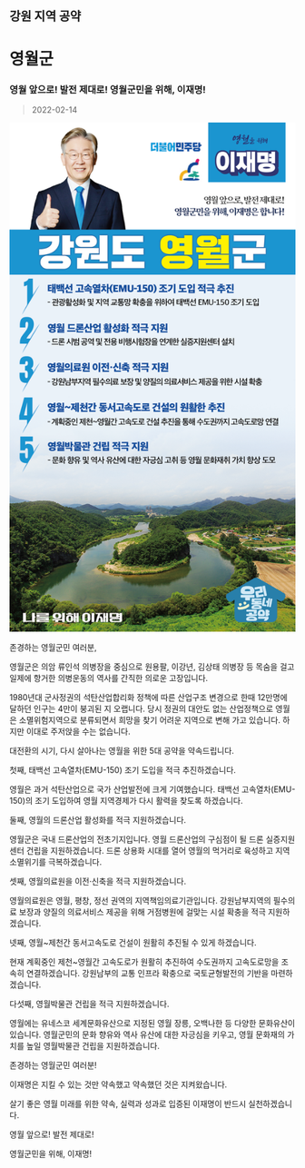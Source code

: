 ## 강원 지역 공약

# 영월군

### 영월 앞으로! 발전 제대로! 영월군민을 위해, 이재명!
> 2022-02-14

![영월군 지역공약](./005_010_008.png)

존경하는 영월군민 여러분, 

 

영월군은 의암 류인석 의병장을 중심으로 원용팔, 이강년, 김상태 의병장 등 목숨을 걸고 일제에 항거한 의병운동의 역사를 간직한 의로운 고장입니다.

 

1980년대 군사정권의 석탄산업합리화 정책에 따른 산업구조 변경으로 한때 12만명에 달하던 인구는 4만이 붕괴된 지 오랩니다. 당시 정권의 대안도 없는 산업정책으로 영월은 소멸위험지역으로 분류되면서 희망을 찾기 어려운 지역으로 변해 가고 있습니다. 하지만 이대로 주저앉을 수는 없습니다. 

 

대전환의 시기, 다시 살아나는 영월을 위한 5대 공약을 약속드립니다.

 

첫째, 태백선 고속열차(EMU-150) 조기 도입을 적극 추진하겠습니다.

영월은 과거 석탄산업으로 국가 산업발전에 크게 기여했습니다. 태백선 고속열차(EMU-150)의 조기 도입하여 영월 지역경제가 다시 활력을 찾도록 하겠습니다. 

 

둘째, 영월의 드론산업 활성화를 적극 지원하겠습니다.

영월군은 국내 드론산업의 전초기지입니다. 영월 드론산업의 구심점이 될 드론 실증지원센터 건립을 지원하겠습니다. 드론 상용화 시대를 열어 영월의 먹거리로 육성하고 지역 소멸위기를 극복하겠습니다.

 

셋째, 영월의료원을 이전·신축을 적극 지원하겠습니다. 

영월의료원은 영월, 평창, 정선 권역의 지역책임의료기관입니다. 강원남부지역의 필수의료 보장과 양질의 의료서비스 제공을 위해 거점병원에 걸맞는 시설 확충을 적극 지원하겠습니다.

 

넷째, 영월~제천간 동서고속도로 건설이 원활히 추진될 수 있게 하겠습니다.

현재 계획중인 제천~영월간 고속도로가 원활히 추진하여 수도권까지 고속도로망을 조속히 연결하겠습니다. 강원남부의 교통 인프라 확충으로 국토균형발전의 기반을 마련하겠습니다.

 

다섯째, 영월박물관 건립을 적극 지원하겠습니다.

영월에는 유네스코 세계문화유산으로 지정된 영월 장릉, 오백나한 등 다양한 문화유산이 있습니다. 영월군민의 문화 향유와 역사 유산에 대한 자긍심을 키우고, 영월 문화재의 가치를 높일 영월박물관 건립을 지원하겠습니다.

 

 

존경하는 영월군민 여러분!

 

이재명은 지킬 수 있는 것만 약속했고 약속했던 것은 지켜왔습니다.

살기 좋은 영월 미래를 위한 약속, 실력과 성과로 입증된 이재명이 반드시 실천하겠습니다.

 

영월 앞으로! 발전 제대로! 

영월군민을 위해, 이재명! 

						